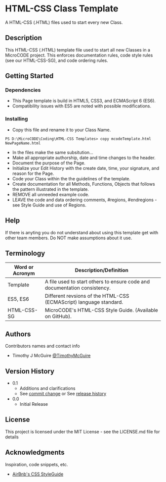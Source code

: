 # HTML-CSS Class Template

A HTML-CSS (.HTML) files used to start every new Class.


## Description

This HTML-CSS (.HTML) template file used to start all new Classes in a MicroCODE project.
This enforces documentation rules, code style rules (see our HTML-CSS-SG), and code ordering rules.


## Getting Started


### Dependencies

* This Page template is build in HTML5, CSS3, and ECMAScript 6 (ES6).
* Compatibility issues with ES5 are noted with possible modifications.


### Installing

* Copy this file and rename it to your Class Name.
```
PS D:\MicroCODE\Coding\HTML-CSS Templates> copy mcodeTemplate.html NewPageName.html
```

* In the files make the same subsitution...
* Make all appropriate authorship, date and time changes to the header.
* Document the purpose of the Page.
* Initialize your Edit History with the create date, time, your signature, and reason for the Page.
* Code your Class within the the guidelines of the template.
* Create documentation for all Methods, Functions, Objects that follows the pattern illustrated in the template.
* REMOVE all unneeded example code.
* LEAVE the code and data ordering comments, #regions, #endregions - see Style Guide and use of Regions.


## Help

If there is anyting you do not understand about using this template get with other team members.
Do NOT make assumptions about it use.



## Terminology

| Word or Acronym	| Description/Definition                                |
|-------------------|-------------------------------------------------------|
|  Template	        | A file used to start others to ensure code and documentation consistency.
|  ES5, ES6         | Different revsions of the HTML-CSS (ECMAScript) language standard.
|  HTML-CSS-SG      | MicroCODE's HTML-CSS Style Guide. (Available on GitHub).



## Authors

Contributors names and contact info

* Timothy J McGuire [@TimothyMcGuire](https://twitter.com/TimothyMcGuire)



## Version History

* 0.1
    * Additions and clarifications
    * See [commit change]() or See [release history]()
* 0.0
    * Initial Release



## License

This project is licensed under the MIT License - see the LICENSE.md file for details



## Acknowledgments

Inspiration, code snippets, etc.
* [AirBnb's CSS StyleGuide](https://github.com/airbnb/CSS)

